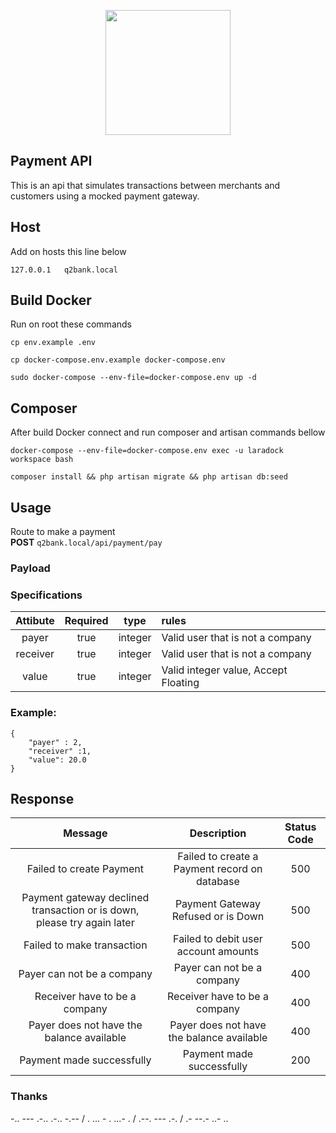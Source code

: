<p align="center"><img src="https://user-images.githubusercontent.com/44595199/184076224-b0af60ff-796e-4f16-9cd3-71d450d4e265.png" width="200"></p>


## Payment API

This is an api that simulates transactions between merchants and customers using a mocked payment gateway.

## Host
Add on hosts this line below
```
127.0.0.1   q2bank.local
```

## Build Docker
Run on root these commands
```
cp env.example .env

cp docker-compose.env.example docker-compose.env

sudo docker-compose --env-file=docker-compose.env up -d
```

## Composer
After build Docker connect and run composer and artisan commands bellow

```
docker-compose --env-file=docker-compose.env exec -u laradock workspace bash

composer install && php artisan migrate && php artisan db:seed

```


## Usage
Route to make a payment  
<b>POST</b>
``
q2bank.local/api/payment/pay
``
### Payload
### Specifications

| Attibute | Required |  type   | rules                                |
|:--------:|:--------:|:-------:|:-------------------------------------|
|  payer   |   true   | integer | Valid user that is not a company     |
| receiver |   true   | integer | Valid user that is not a company     |
|  value   |   true   | integer | Valid integer value, Accept Floating |

### Example:
```` 
{
    "payer" : 2,
    "receiver" :1,
    "value": 20.0
}
````
## Response

|                                 Message                                 |                  Description                  | Status Code |
|:-----------------------------------------------------------------------:|:---------------------------------------------:|:-----------:|
|                        Failed to create Payment                         | Failed to create a Payment record on database |     500     |
| Payment gateway declined transaction or is down, please try again later |      Payment Gateway Refused or is Down       |     500     |
|                       Failed to make transaction                        |     Failed to debit user account amounts      |     500     |
|                       Payer can not be a company                        |          Payer can not be a company           |     400     |
|                      Receiver have to be a company                      |         Receiver have to be a company         |     400     |
|                Payer does not have the balance available                |   Payer does not have the balance available   |     400     |
|                        Payment made successfully                        |           Payment made successfully           |     200     |

### Thanks 
-.. --- .-.. .-.. -.-- / . ... - . ...- . / .--. --- .-. / .- --.- ..- ..

